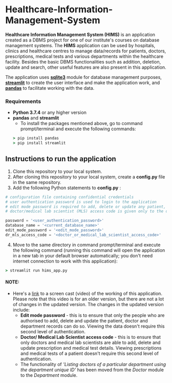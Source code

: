 # Healthcare-Information-Management-System

__Healthcare Information Management System (HIMS)__ is an application created as a DBMS project for one of our institute's courses on database management systems. The __HIMS__ application can be used by hospitals, clinics and healthcare centres to manage data/records for patients, doctors, prescriptions, medical tests and various departments within the healthcare facility. Besides the basic DBMS functionalities such as addition, deletion, update and search, other useful features are also present in this application. 

The application uses [__sqlite3__](https://docs.python.org/3/library/sqlite3.html) module for database management purposes, [__streamlit__](https://www.streamlit.io/) to create the user interface and make the application work, and [__pandas__](https://pandas.pydata.org/) to facilitate working with the data.

### Requirements
* __Python 3.7.4__ or any higher version
* __pandas__ and __streamlit__
  * To install the packages mentioned above, go to command prompt/terminal and execute the following commands:
  ```cmd
  > pip install pandas
  > pip install streamlit
  ```

## Instructions to run the application

1. Clone this repository to your local system.
2. After cloning this repository to your local system, create a __config.py__ file in the same repository.
3. Add the following Python statements to __config.py__ :
  ```python
  # configuration file containing confidential credentials
  # user authentication password is used to login to the application
  # edit mode password is required to add, delete or update any patient, doctor or department record 
  # doctor/medical lab scientist (MLS) access code is given only to the doctors and MLSs, using which they can add, delete or update any prescription and/or medical test record

  password = '<user_authentication_password>'                               # e.g. password = '1234'
  database_name = '<current_database_name>'                                 # e.g. database_name = 'database_1A'
  edit_mode_password = '<edit_mode_password>'                               # e.g. edit_mode_password = 'allow_edit'
  dr_mls_access_code = '<doctor_or_medical_lab_scientist_access_code>'      # e.g. dr_mls_access_code = 'access_auth'
  ```
4. Move to the same directory in command prompt/terminal and execute the following command (running this command will open the application in a new tab in your default browser automatically; you don't need internet connection to work with this application):
```cmd
> streamlit run hims_app.py
```

#### NOTE:

* Here's a [link](https://drive.google.com/file/d/1DXUKgfrbsullwRjFxDKvNSSHKqBZ2Xur/view?usp=sharing) to a screen cast (video) of the working of this application. Please note that this video is for an older version, but there are not a lot of changes in the updated version. The changes in the updated version include:
  * __Edit mode password__ - this is to ensure that only the people who are authorised to add, delete and update the patient, doctor and department records can do so. Viewing the data doesn't require this second level of authentication.
  * __Doctor/ Medical Lab Scientist access code__ - this is to ensure that only doctors and medical lab scientists are able to add, delete and update prescription and medical test details. Viewing prescriptions and medical tests of a patient doesn't require this second level of authentication.
  * The functionality of *'Listing doctors of a particular department using the department unique ID'* has been moved from the *Doctor* module to the *Department* module.
